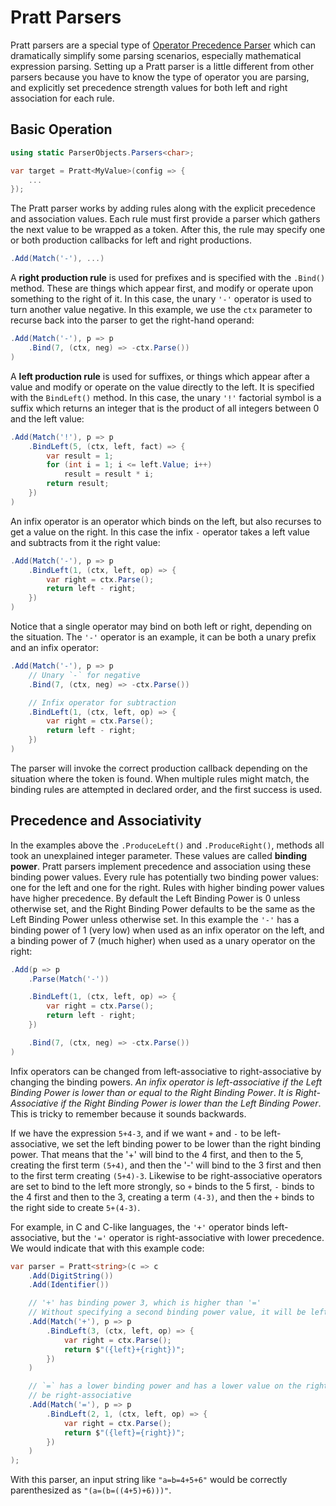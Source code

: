 # Pratt Parsers

Pratt parsers are a special type of [Operator Precedence Parser](https://en.wikipedia.org/wiki/Operator-precedence_parser#Pratt_parsing) which can dramatically simplify some parsing scenarios, especially mathematical expression parsing. Setting up a Pratt parser is a little different from other parsers because you have to know the type of operator you are parsing, and explicitly set precedence strength values for both left and right association for each rule.

## Basic Operation

```csharp
using static ParserObjects.Parsers<char>;
```

```csharp
var target = Pratt<MyValue>(config => {
    ...
});
```

The Pratt parser works by adding rules along with the explicit precedence and association values. Each rule must first provide a parser which gathers the next value to be wrapped as a token. After this, the rule may specify one or both production callbacks for left and right productions.

```csharp
.Add(Match('-'), ...)
```

A **right production rule** is used for prefixes and is specified with the `.Bind()` method. These are things which appear first, and modify or operate upon something to the right of it. In this case, the unary `'-'` operator is used to turn another value negative. In this example, we use the `ctx` parameter to recurse back into the parser to get the right-hand operand:

```csharp
.Add(Match('-'), p => p
    .Bind(7, (ctx, neg) => -ctx.Parse())
)
```

A **left production rule** is used for suffixes, or things which appear after a value and modify or operate on the value directly to the left. It is specified with the `BindLeft()` method. In this case, the unary `'!'` factorial symbol is a suffix which returns an integer that is the product of all integers between 0 and the left value:

```csharp
.Add(Match('!'), p => p
    .BindLeft(5, (ctx, left, fact) => {
        var result = 1;
        for (int i = 1; i <= left.Value; i++)
            result = result * i;
        return result;
    })
)
```

An infix operator is an operator which binds on the left, but also recurses to get a value on the right. In this case the infix `-` operator takes a left value and subtracts from it the right value:

```csharp
.Add(Match('-'), p => p
    .BindLeft(1, (ctx, left, op) => {
        var right = ctx.Parse();
        return left - right;
    })
)
```

Notice that a single operator may bind on both left or right, depending on the situation. The `'-'` operator is an example, it can be both a unary prefix and an infix operator:

```csharp
.Add(Match('-'), p => p
    // Unary `-` for negative
    .Bind(7, (ctx, neg) => -ctx.Parse())

    // Infix operator for subtraction
    .BindLeft(1, (ctx, left, op) => {
        var right = ctx.Parse();
        return left - right;
    })
)
```

The parser will invoke the correct production callback depending on the situation where the token is found. When multiple rules might match, the binding rules are attempted in declared order, and the first success is used.

## Precedence and Associativity

In the examples above the `.ProduceLeft()` and `.ProduceRight()`, methods all took an unexplained integer parameter. These values are called **binding power**. Pratt parsers implement precedence and association using these binding power values. Every rule has potentially two binding power values: one for the left and one for the right. Rules with higher binding power values have higher precedence. By default the Left Binding Power is 0 unless otherwise set, and the Right Binding Power defaults to be the same as the Left Binding Power unless otherwise set. In this example the `'-'` has a binding power of 1 (very low) when used as an infix operator on the left, and a binding power of 7 (much higher) when used as a unary operator on the right:

```csharp
.Add(p => p
    .Parse(Match('-'))

    .BindLeft(1, (ctx, left, op) => {
        var right = ctx.Parse();
        return left - right;
    })

    .Bind(7, (ctx, neg) => -ctx.Parse())
)
```

Infix operators can be changed from left-associative to right-associative by changing the binding powers. *An infix operator is left-associative if the Left Binding Power is lower than or equal to the Right Binding Power*. *It is Right-Associative if the Right Binding Power is lower than the Left Binding Power*. This is tricky to remember because it sounds backwards.

If we have the expression `5+4-3`, and if we want `+` and `-` to be left-associative, we set the left binding power to be lower than the right binding power. That means that the '+' will bind to the 4 first, and then to the 5, creating the first term `(5+4)`, and then the '-' will bind to the 3 first and then to the first term creating `(5+4)-3`. Likewise to be right-associative operators are set to bind to the left more strongly, so `+` binds to the 5 first, `-` binds to the 4 first and then to the 3, creating a term `(4-3)`, and then the `+` binds to the right side to create `5+(4-3)`.

For example, in C and C-like languages, the `'+'` operator binds left-associative, but the `'='` operator is right-associative with lower precedence. We would indicate that with this example code:

```csharp
var parser = Pratt<string>(c => c
    .Add(DigitString())
    .Add(Identifier())

    // '+' has binding power 3, which is higher than '='
    // Without specifying a second binding power value, it will be left-associative
    .Add(Match('+'), p => p
        .BindLeft(3, (ctx, left, op) => {
            var right = ctx.Parse();
            return $"({left}+{right})";
        })
    )

    // `=` has a lower binding power and has a lower value on the right, which means it will
    // be right-associative
    .Add(Match('='), p => p
        .BindLeft(2, 1, (ctx, left, op) => {
            var right = ctx.Parse();
            return $"({left}={right})";
        })
    )
);
```

With this parser, an input string like `"a=b=4+5+6"` would be correctly parenthesized as `"(a=(b=((4+5)+6)))"`.

